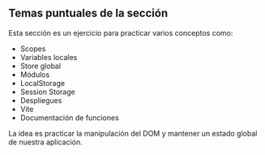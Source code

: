 ## Temas puntuales de la sección

Esta sección es un ejercicio para practicar varios conceptos como:

- Scopes
- Variables locales
- Store global
- Módulos
- LocalStorage
- Session Storage
- Despliegues
- Vite
- Documentación de funciones

La idea es practicar la manipulación del DOM y mantener un estado global de nuestra aplicación.
